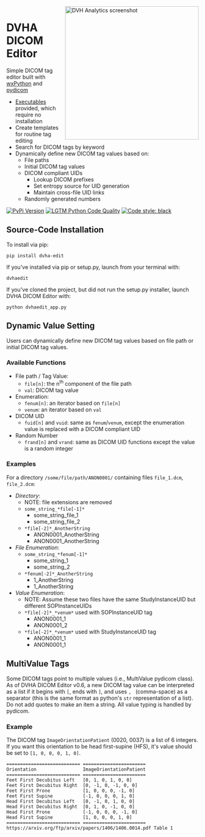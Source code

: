 <img src='https://user-images.githubusercontent.com/4778878/78911640-2e3bde00-7a4c-11ea-900f-46119ee0044a.png' align='right' width='350' alt="DVH Analytics screenshot">  

# DVHA DICOM Editor
Simple DICOM tag editor built with [wxPython](https://github.com/wxWidgets/Phoenix) and [pydicom](https://github.com/pydicom/pydicom)  
* [Executables](https://github.com/cutright/DVHA-DICOM-Editor/releases) provided, which require no installation  
* Create templates for routine tag editing
* Search for DICOM tags by keyword
* Dynamically define new DICOM tag values based on:
    * File paths
    * Initial DICOM tag values
    * DICOM compliant UIDs
        * Lookup DICOM prefixes
        * Set entropy source for UID generation
        * Maintain cross-file UID links
    * Randomly generated numbers

<a href="https://pypi.org/project/dvha-edit/">
        <img src="https://img.shields.io/pypi/v/dvha-edit.svg"
             alt="PyPi Version" /></a>
<a href="https://lgtm.com/projects/g/cutright/DVHA-DICOM-Editor/context:python">
        <img src="https://img.shields.io/lgtm/grade/python/g/cutright/DVHA-DICOM-Editor.svg?logo=lgtm&label=code%20quality"
             alt="LGTM Python Code Quality" /></a>
<a href="https://github.com/psf/black">
        <img src="https://img.shields.io/badge/code%20style-black-000000.svg"
             alt="Code style: black" /></a>

Source-Code Installation
---------
To install via pip:
```
pip install dvha-edit
```
If you've installed via pip or setup.py, launch from your terminal with:
```
dvhaedit
```
If you've cloned the project, but did not run the setup.py installer, launch DVHA DICOM Editor with:
```
python dvhaedit_app.py
```

Dynamic Value Setting
------------------------------------------------------------------------------
Users can dynamically define new DICOM tag values based on file path or initial DICOM tag values.

### Available Functions
* File path / Tag Value:
    * `file[n]`: the n<sup>th</sup> component of the file path
    * `val`: DICOM tag value
* Enumeration:
    * `fenum[n]`: an iterator based on `file[n]`
    * `venum`: an iterator based on `val` 
* DICOM UID
    * `fuid[n]` and `vuid`: same as `fenum`/`venum`, except the enumeration value is replaced with a 
    DICOM compliant UID
* Random Number
    * `frand[n]` and `vrand`: same as DICOM UID functions except the value is a random integer

### Examples
For a directory `/some/file/path/ANON0001/` containing files `file_1.dcm`, `file_2.dcm`:
* *Directory*:
    * NOTE: file extensions are removed
    * `some_string_*file[-1]*`
        * some_string_file_1
        * some_string_file_2
    * `*file[-2]*_AnotherString`
        * ANON0001_AnotherString
        * ANON0001_AnotherString
* *File Enumeration*:
    * `some_string_*fenum[-1]*`
        * some_string_1
        * some_string_2
    * `*fenum[-2]*_AnotherString`
        * 1_AnotherString
        * 1_AnotherString
* *Value Enumeration*:
    * NOTE: Assume these two files have the same StudyInstanceUID but different SOPInstanceUIDs
    * `*file[-2]*_*venum*` used with SOPInstanceUID tag
        * ANON0001_1
        * ANON0001_2
    * `*file[-2]*_*venum*` used with StudyInstanceUID tag
        * ANON0001_1
        * ANON0001_1

MultiValue Tags
------------------------------------------------------------------------------
Some DICOM tags point to multiple values (i.e., MultiValue pydicom class). As of 
DVHA DICOM Editor v0.6, a new DICOM tag value can be interpreted as a list if it begins 
with `[`, ends with `]`, and uses `, ` (comma-space) as a separator (this is the same 
format as python's `str` representation of a list). Do not add quotes to make an item a string. 
All value typing is handled by pydicom.

### Example
The DICOM tag `ImageOrientationPatient` (0020, 0037) is a list of 6 integers. If you want 
this orientation to be head first-supine (HFS), it's value should be set to `[1, 0, 0, 0, 1, 0]`. 

    =========================== =======================
    Orientation                 ImageOrientationPatient
    =========================== =======================
    Feet First Decubitus Left   [0, 1, 0, 1, 0, 0]
    Feet First Decubitus Right  [0, -1, 0, -1, 0, 0]
    Feet First Prone            [1, 0, 0, 0, -1, 0]
    Feet First Supine           [-1, 0, 0, 0, 1, 0]
    Head First Decubitus Left   [0, -1, 0, 1, 0, 0]
    Head First Decubitus Right  [0, 1, 0, -1, 0, 0]
    Head First Prone            [-1, 0, 0, 0, -1, 0]
    Head First Supine           [1, 0, 0, 0, 1, 0]
    =========================== =======================
    https://arxiv.org/ftp/arxiv/papers/1406/1406.0014.pdf Table 1
